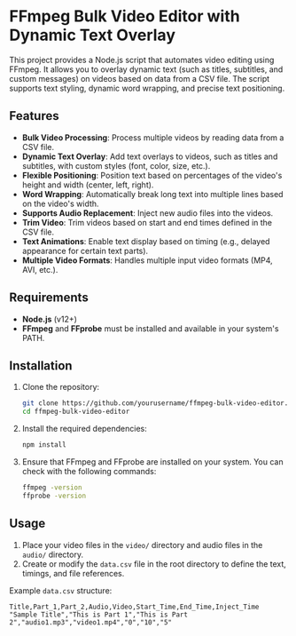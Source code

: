 # FFmpeg Bulk Video Editor with Dynamic Text Overlay

This project provides a Node.js script that automates video editing using FFmpeg. It allows you to overlay dynamic text (such as titles, subtitles, and custom messages) on videos based on data from a CSV file. The script supports text styling, dynamic word wrapping, and precise text positioning.

## Features

- **Bulk Video Processing**: Process multiple videos by reading data from a CSV file.
- **Dynamic Text Overlay**: Add text overlays to videos, such as titles and subtitles, with custom styles (font, color, size, etc.).
- **Flexible Positioning**: Position text based on percentages of the video's height and width (center, left, right).
- **Word Wrapping**: Automatically break long text into multiple lines based on the video's width.
- **Supports Audio Replacement**: Inject new audio files into the videos.
- **Trim Video**: Trim videos based on start and end times defined in the CSV file.
- **Text Animations**: Enable text display based on timing (e.g., delayed appearance for certain text parts).
- **Multiple Video Formats**: Handles multiple input video formats (MP4, AVI, etc.).

## Requirements

- **Node.js** (v12+)
- **FFmpeg** and **FFprobe** must be installed and available in your system's PATH.

## Installation

1. Clone the repository:
    ```bash
    git clone https://github.com/yourusername/ffmpeg-bulk-video-editor.git
    cd ffmpeg-bulk-video-editor
    ```

2. Install the required dependencies:
    ```bash
    npm install
    ```

3. Ensure that FFmpeg and FFprobe are installed on your system. You can check with the following commands:
    ```bash
    ffmpeg -version
    ffprobe -version
    ```

## Usage

1. Place your video files in the `video/` directory and audio files in the `audio/` directory.
2. Create or modify the `data.csv` file in the root directory to define the text, timings, and file references.

Example `data.csv` structure:
```csv
Title,Part_1,Part_2,Audio,Video,Start_Time,End_Time,Inject_Time
"Sample Title","This is Part 1","This is Part 2","audio1.mp3","video1.mp4","0","10","5"

